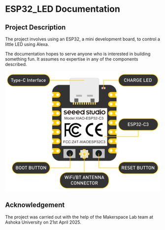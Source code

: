 # ESP32_LED Documentation

## Project Description
The project involves using an ESP32, a mini development board, to control a little LED using Alexa. 

The documentation hopes to serve anyone who is interested in building something fun. It assumes no expertise in any of the components described.

![front of an esp](images/esp_front.png)

## Acknowledgement
The project was carried out with the help of the Makerspace Lab team at Ashoka University on 21st April 2025.

